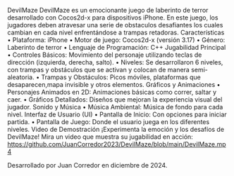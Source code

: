 DevilMaze
DevilMaze es un emocionante juego de laberinto de terror desarrollado con Cocos2d-x para dispositivos iPhone. En este juego, los jugadores deben atravesar una serie de obstaculos desafiantes los cuales cambian en cada nivel enfrentándose a trampas retadoras.
Características
	•	Plataforma: iPhone
	•	Motor de juego: Cocos2d-x (versión 3.17)
	•	Género: Laberinto de terror
	•	Lenguaje de Programación: C++
Jugabilidad Principal
	•	Controles Básicos: Movimiento del personaje utilizando teclas de dirección (izquierda, derecha, salto).
	•	Niveles: Se desarrollaron 6 niveles, con trampas y obstáculos que se activan y colocan de manera semi-aleatoria.
	•	Trampas y Obstáculos: Picos móviles, plataformas que desaparecen,mapa invisible y otros elementos.
Gráficos y Animaciones
	•	Personajes Animados en 2D: Animaciones básicas como correr, saltar y caer.
	•	Gráficos Detallados: Diseños que mejoran la experiencia visual del jugador.
Sonido y Música
	•	Música Ambiental: Música de fondo para cada nivel.
Interfaz de Usuario (UI)
	•	Pantalla de Inicio: Con opciones para iniciar partida.
	•	Pantalla de Juego: Donde el usuario juega en los diferentes niveles.
	Video de Demostración
¡Experimenta la emoción y los desafíos de DevilMaze! Mira un video que muestra su jugabilidad en acción:
https://github.com/JuanCorredor2023/DevilMaze/blob/main/DevilMaze.mp4


Desarrollado por Juan Corredor en diciembre de 2024.

